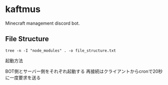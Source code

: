 # kaftmus

Minecraft management discord bot.

## File Structure

```
tree -n -I "node_modules" . -o file_structure.txt
```

起動方法

BOT側とサーバー側をそれぞれ起動する
再接続はクライアントからcronで20秒に一度要求を送る
